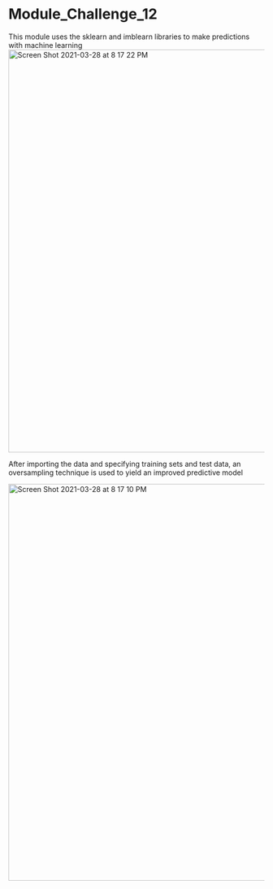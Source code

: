 # Module_Challenge_12
 
This module uses the sklearn and imblearn libraries to make predictions with machine learning
<img width="794" alt="Screen Shot 2021-03-28 at 8 17 22 PM" src="https://user-images.githubusercontent.com/75814260/112782801-bcfd8e00-9002-11eb-8a4b-a7f71a1ab64a.png">

After importing the data and specifying training sets and test data, an oversampling technique is used to yield an improved predictive model

<img width="782" alt="Screen Shot 2021-03-28 at 8 17 10 PM" src="https://user-images.githubusercontent.com/75814260/112782860-dc94b680-9002-11eb-85c6-e8c2fb50de96.png">
